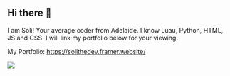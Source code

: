 ## Hi there 👋
I am Soli! Your average coder from Adelaide. I know Luau, Python, HTML, JS and CSS. I will link my portfolio below for your viewing.

My Portfolio: https://solithedev.framer.website/

<img align="center" style="padding-bottom:12px;" src="https://lanyard.cnrad.dev/api/444660512983089156"></img>
